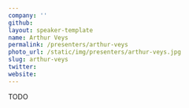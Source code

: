 ```yaml
---
company: ''
github: 
layout: speaker-template
name: Arthur Veys
permalink: /presenters/arthur-veys
photo_url: /static/img/presenters/arthur-veys.jpg
slug: arthur-veys
twitter: 
website: 
---
```


TODO
